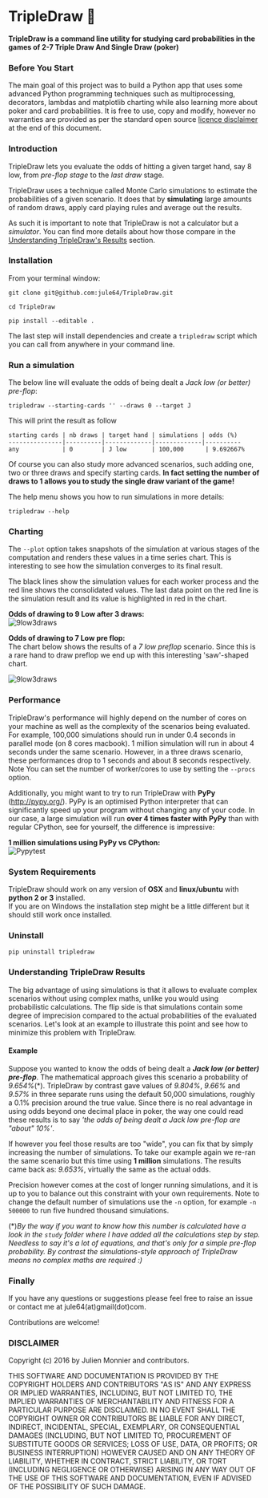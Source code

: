TripleDraw :dart:
================


**TripleDraw is a command line utility for studying card probabilities in the games of 2-7 Triple Draw And Single Draw (poker)**


### Before You Start

The main goal of this project was to build a Python app that uses some advanced Python programming techniques such as multiprocessing, decorators, lambdas and matplotlib charting while also learning more about poker and card probabilities.   It is free to use, copy and modify, however no warranties are provided as per the standard open source [licence disclaimer](#disclaimer) at the end of this document.


### Introduction

TripleDraw lets you evaluate the odds of hitting a given target hand, say 8 low, from *pre-flop stage* to the *last draw* stage.

TripleDraw uses a technique called Monte Carlo simulations to estimate the probabilities of a given scenario.  It does that by  **simulating** large amounts of random draws, apply card playing rules and average out the results.  

As such it is important to note that TripleDraw is not a calculator but a *simulator*.  You can find more details about how those compare in the [Understanding TripleDraw's Results](#understanding-tripledraw-results) section.

### Installation


From your terminal window:

```
git clone git@github.com:jule64/TripleDraw.git

cd TripleDraw

pip install --editable .
```


The last step will install dependencies and create a `tripledraw` script which you can call from anywhere in your command line.

### Run a simulation

The below line will evaluate the odds of being dealt a *Jack low (or better) pre-flop*:

`tripledraw --starting-cards '' --draws 0 --target J`

This will print the result as follow  


```
starting cards | nb draws | target hand | simulations | odds (%) 
---------------|----------|-------------|-------------|----------
any            | 0        | J low       | 100,000      | 9.692667%   
```

Of course you can also study more advanced scenarios, such adding one, two or three draws and specify starting cards. **In fact setting the number of draws to 1 allows you to study the single draw variant of the game!**  

The help menu shows you how to run simulations in more details:  

`tripledraw --help`


### Charting

The `--plot` option takes snapshots of the simulation at various stages of the computation and renders these values in a time series chart.  This is interesting to see how the simulation converges to its final result.  

The black lines show the simulation values for each worker process and the red line shows the consolidated values.  The last data point on the red line is the simulation result and its value is highlighted in red in the chart.

**Odds of drawing to 9 Low after 3 draws:**  
![9low3draws](./img/9low_after_3draws.png)

  

**Odds of drawing to 7 Low pre flop:**  
The chart below shows the results of a *7 low preflop* scenario.  Since this is a rare hand to draw preflop we end up with this interesting 'saw'-shaped chart.  

![9low3draws](./img/7low_preflop.png)



### Performance

TripleDraw's performance will highly depend on the number of cores on your machine as well as the complexity of the scenarios being evaluated.  For example, 100,000 simulations should run in under 0.4 seconds in parallel mode (on 8 cores macbook).  1 million simulation will run in about 4 seconds under the same scenario.  However, in a three draws scenario, these performances drop to 1 seconds and about 8 seconds respectively. Note You can set the number of worker/cores to use by setting the `--procs` option.  

Additionally, you might want to try to run TripleDraw with **PyPy** (http://pypy.org/).  PyPy is an optimised Python interpreter that can significantly speed up your program without changing any of your code.  In our case, a large simulation will run **over 4 times faster with PyPy** than with regular CPython, see for yourself, the difference is impressive:

**1 million simulations using PyPy vs CPython:**  
![Pypytest](./img/pypy-v-cpython.jpg)  
  
  

### System Requirements

TripleDraw should work on any version of **OSX** and **linux/ubuntu** with **python 2 or 3** installed.  
If you are on Windows the installation step might be a little different but it should still work once installed.



### Uninstall

`pip uninstall tripledraw`



### Understanding TripleDraw Results

The big advantage of using simulations is that it allows to evaluate complex scenarios without using complex maths, unlike you would using probabilistic calculations.
The flip side is that simulations contain some degree of imprecision compared to the actual probabilities of the evaluated scenarios.  Let's look at an example to illustrate this point and see how to minimize this problem with TripleDraw.


#### Example

Suppose you wanted to know the odds of being dealt a ***Jack low (or better) pre-flop***.  The mathematical approach gives this scenario a probability of *9.654%*(\*). TripleDraw by contrast gave values of *9.804%*, *9.66%* and *9.57%* in three separate runs using the default 50,000 simulations, roughly a 0.1% precision around the true value.  Since there is no real advantage in using odds beyond one decimal place in poker, the way one could read these results is to say *'the odds of being dealt a Jack low pre-flop are "about" 10%'*.  

If however you feel those results are too "wide", you can fix that by simply increasing the number of simulations.  To take our example again we re-ran the same scenario but this time using **1 million** simulations.  The results came back as: *9.653%*, virtually the same as the actual odds.

Precision however comes at the cost of longer running simulations, and it is up to you to balance out this constraint with your own requirements.  Note to change the default number of simulations use the `-n` option, for example `-n 500000` to run five hundred thousand simulations.


(\*)*By the way if you want to know how this number is calculated have a look in the `study` folder where I have added all the calculations step by step. Needless to say it's a lot of equations, and that's only for a simple pre-flop probability.  By contrast the simulations-style approach of TripleDraw means no complex maths are required :)*


### Finally


If you have any questions or suggestions please feel free to raise an issue or contact me at jule64(at)gmail(dot)com.

Contributions are welcome!


### DISCLAIMER
Copyright (c) 2016 by Julien Monnier and contributors.

THIS SOFTWARE AND DOCUMENTATION IS PROVIDED BY THE COPYRIGHT HOLDERS AND
CONTRIBUTORS "AS IS" AND ANY EXPRESS OR IMPLIED WARRANTIES, INCLUDING, BUT
NOT LIMITED TO, THE IMPLIED WARRANTIES OF MERCHANTABILITY AND FITNESS FOR
A PARTICULAR PURPOSE ARE DISCLAIMED. IN NO EVENT SHALL THE COPYRIGHT OWNER
OR CONTRIBUTORS BE LIABLE FOR ANY DIRECT, INDIRECT, INCIDENTAL, SPECIAL,
EXEMPLARY, OR CONSEQUENTIAL DAMAGES (INCLUDING, BUT NOT LIMITED TO,
PROCUREMENT OF SUBSTITUTE GOODS OR SERVICES; LOSS OF USE, DATA, OR
PROFITS; OR BUSINESS INTERRUPTION) HOWEVER CAUSED AND ON ANY THEORY OF
LIABILITY, WHETHER IN CONTRACT, STRICT LIABILITY, OR TORT (INCLUDING
NEGLIGENCE OR OTHERWISE) ARISING IN ANY WAY OUT OF THE USE OF THIS
SOFTWARE AND DOCUMENTATION, EVEN IF ADVISED OF THE POSSIBILITY OF SUCH
DAMAGE.